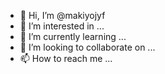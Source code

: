 - 👋 Hi, I’m @makiyojyf
- 👀 I’m interested in ...
- 🌱 I’m currently learning ...
- 💞️ I’m looking to collaborate on ...
- 📫 How to reach me ...

<!---
makiyojyf/makiyojyf is a ✨ special ✨ repository because its `README.md` (this file) appears on your GitHub profile.
You can click the Preview link to take a look at your changes 
i'm chinesa...from shanghai 
